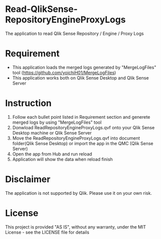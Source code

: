 # Read-QlikSense-RepositoryEngineProxyLogs
The application to read Qlik Sense Repository / Engine / Proxy Logs

# Requirement
- This application loads the merged logs generated by "MergeLogFiles" tool (https://github.com/yoichiH01/MergeLogFiles)
- This application works both on Qlik Sense Desktop and Qlik Sense Server

# Instruction
1. Follow each bullet point listed in Requirement section and generete merged logs by using "MergeLogFiles" tool
2. Donwload ReadRepositoryEngineProxyLogs.qvf onto your Qlik Sense Desktop machine or Qlik Sense Server
3. Move the ReadRepositoryEngineProxyLogs.qvf into document folder(Qlik Sense Desktop) or import the app in the QMC (Qlik Sense Server)
4. Open the app from Hub and run reload
5. Application will show the data when reload finish

# Disclaimer
The application is not supported by Qlik. Please use it on your own risk. 

# License
This project is provided "AS IS", without any warranty, under the MIT License - see the LICENSE file for details
